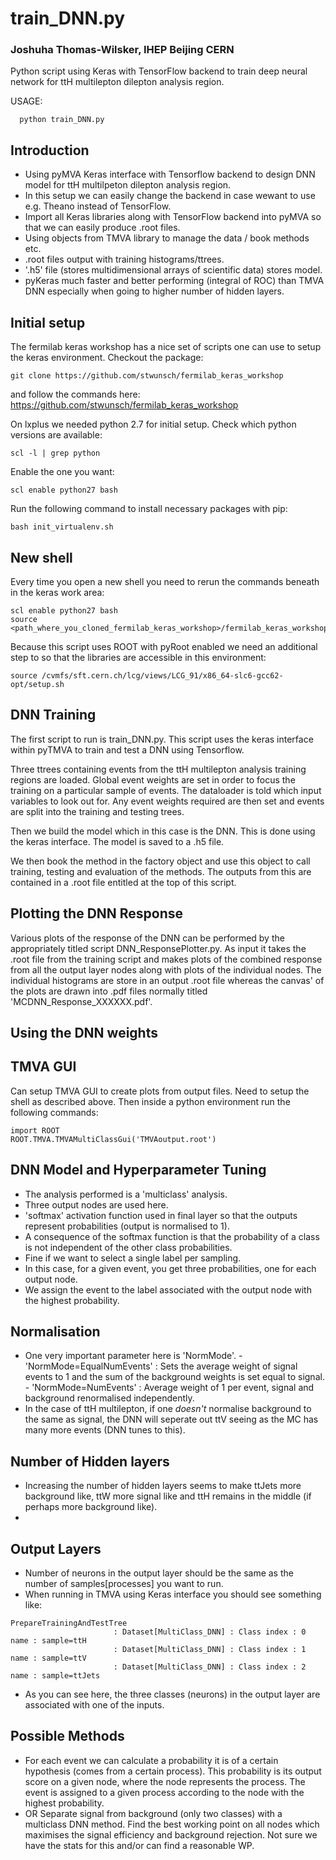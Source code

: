 
#              train_DNN.py
###         Joshuha Thomas-Wilsker, IHEP Beijing CERN

Python script using Keras with TensorFlow
backend to train deep neural network for
ttH multilepton dilepton analysis region.


USAGE:
```
  python train_DNN.py
```

## Introduction
- Using pyMVA Keras interface with Tensorflow backend to design DNN model for ttH multilpeton dilepton analysis region.
- In this setup we can easily change the backend in case wewant to use e.g. Theano instead of TensorFlow.
- Import all Keras libraries along with TensorFlow backend into pyMVA so that we can easily produce .root files.
- Using objects from TMVA library to manage the data / book methods etc.
- .root files output with training histograms/ttrees.
- '.h5' file (stores multidimensional arrays of scientific data) stores model.
- pyKeras much faster and better performing (integral of ROC) than TMVA DNN especially when going to higher number of hidden layers.


## Initial setup
The fermilab keras workshop has a nice set of scripts one can use to setup the keras environment. Checkout the package:
```
git clone https://github.com/stwunsch/fermilab_keras_workshop
```

and follow the commands here:
https://github.com/stwunsch/fermilab_keras_workshop

On lxplus we needed python 2.7 for initial setup. Check which python versions are available:
```
scl -l | grep python
```

Enable the one you want:
```
scl enable python27 bash
```

Run the following command to install necessary packages with pip:
```
bash init_virtualenv.sh
```

## New shell
Every time you open a new shell you need to rerun the commands beneath in the keras work area:

```
scl enable python27 bash
source <path_where_you_cloned_fermilab_keras_workshop>/fermilab_keras_workshop/py2_virtualenv/bin/activate
```

Because this script uses ROOT with pyRoot enabled we need an additional step to so that the libraries are accessible in this environment:

```
source /cvmfs/sft.cern.ch/lcg/views/LCG_91/x86_64-slc6-gcc62-opt/setup.sh
```


## DNN Training
The first script to run is train_DNN.py. This script uses the keras interface within pyTMVA to train and test a DNN using Tensorflow.

Three ttrees containing events from the ttH multilepton analysis training regions are loaded. Global event weights are set in order to focus the training on a particular sample of events. The dataloader is told which input variables to look out for. Any event weights required are then set and events are split into the training and testing trees.

Then we build the model which in this case is the DNN. This is done using the keras interface. The model is saved to a .h5 file.

We then book the method in the factory object and use this object to call training, testing and evaluation of the methods. The outputs from this are contained in a .root file entitled at the top of this script.


## Plotting the DNN Response
Various plots of the response of the DNN can be performed by the appropriately titled script DNN_ResponsePlotter.py. As input it takes the .root file from the training script and makes plots of the combined response from all the output layer nodes along with plots of the individual nodes. The individual histograms are store in an output .root file whereas the canvas' of the plots are drawn into .pdf files normally titled 'MCDNN_Response_XXXXXX.pdf'.

## Using the DNN weights



## TMVA GUI
Can setup TMVA GUI to create plots from output files.
Need to setup the shell as described above. Then inside
a python environment run the following commands:

```
import ROOT
ROOT.TMVA.TMVAMultiClassGui('TMVAoutput.root')
```

## DNN Model and Hyperparameter Tuning
- The analysis performed is a 'multiclass' analysis.
- Three output nodes are used here.
- 'softmax' activation function used in final layer so that the outputs represent probabilities (output is normalised to 1).
- A consequence of the softmax function is that the probability of a class is not independent of the other class probabilities.
- Fine if we want to select a single label per sampling.
- In this case, for a given event, you get three probabilities, one for each output node.
- We assign the event to the label associated with the output node with the highest probability.


## Normalisation
- One very important parameter here is 'NormMode'.
        - 'NormMode=EqualNumEvents' : Sets the average weight of signal events to 1 and the sum of the background weights is set equal to signal.
        - 'NormMode=NumEvents' : Average weight of 1 per event, signal and background renormalised independently.
- In the case of ttH multilepton, if one *doesn't* normalise background to the same as signal, the DNN will seperate out ttV seeing as the MC has many more events (DNN tunes to this).

## Number of Hidden layers
- Increasing the number of hidden layers seems to make ttJets more background like, ttW more signal like and ttH remains in the middle (if perhaps more background like).
-

## Output Layers
- Number of neurons in the output layer should be the same as the number of samples[processes] you want to run.
- When running in TMVA using Keras interface you should see something like:

```
PrepareTrainingAndTestTree
                       : Dataset[MultiClass_DNN] : Class index : 0  name : sample=ttH
                       : Dataset[MultiClass_DNN] : Class index : 1  name : sample=ttV
                       : Dataset[MultiClass_DNN] : Class index : 2  name : sample=ttJets
```
- As you can see here, the three classes (neurons) in the output layer are associated with one of the inputs.




## Possible Methods
- For each event we can calculate a probability it is of a certain hypothesis (comes from a certain process). This probability is its output score on a given node, where the node represents the process. The event is assigned to a given process according to the node with the highest probability.
- OR Separate signal from background (only two classes) with a multiclass DNN method. Find the best working point on all nodes which maximises the signal efficiency and background rejection. Not sure we have the stats for this and/or can find a reasonable WP.
